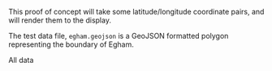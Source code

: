 This proof of concept will take some latitude/longitude coordinate pairs, and will render them to the display.

The test data file, `egham.geojson` is a GeoJSON formatted polygon representing the boundary of Egham.

All data 
